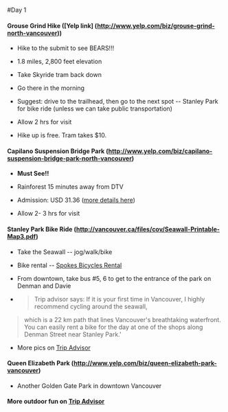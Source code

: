 #Day 1

#### Grouse Grind Hike ([Yelp link] (http://www.yelp.com/biz/grouse-grind-north-vancouver))

* Hike to the submit to see BEARS!!!

* 1.8 miles, 2,800 feet elevation

* Take Skyride tram back down

* Go there in the morning

* Suggest: drive to the trailhead, then go to the next spot -- Stanley Park for bike ride (unless we can take public transportation)

* Allow 2 hrs for visit

* Hike up is free. Tram takes $10.


#### Capilano Suspension Bridge Park (http://www.yelp.com/biz/capilano-suspension-bridge-park-north-vancouver)

* **Must See!!**

* Rainforest 15 minutes away from DTV

* Admission: USD 31.36 ([more details here](http://www.viator.com/tours/Vancouver/Capilano-Suspension-Bridge-Admission/d616-3584ADM?aid=tripen1&refid=VX5U8woQIUYAAF3xbRwAAAAN))

* Allow 2- 3 hrs for visit


#### Stanley Park Bike Ride (http://vancouver.ca/files/cov/Seawall-Printable-Map3.pdf)

* Take the Seawall -- jog/walk/bike  

* Bike rental -- [Spokes Bicycles Rental](http://www.spokesbicyclerentals.com/)

* From downtown, take bus #5, 6 to get to the entrance of the park on Denman and Davie

* > Trip advisor says: If it is your first time in Vancouver, I highly recommend cycling around the seawall,
> which is a 22 km path that lines Vancouver's breathtaking waterfront. You can easily rent a bike for the day at one of the shops along Denman Street near Stanley Park.'

* More pics on [Trip Advisor](http://www.tripadvisor.com/Attraction_Review-g154943-d3858597-Reviews-Seawall_in_Vancouver-Vancouver_British_Columbia.html)


#### Queen Elizabeth Park (http://www.yelp.com/biz/queen-elizabeth-park-vancouver)

* Another Golden Gate Park in downtown Vancouver 


#### More outdoor fun on [Trip Advisor](http://www.tripadvisor.com/Guide-g154943-k3355-Vancouver_British_Columbia.html)